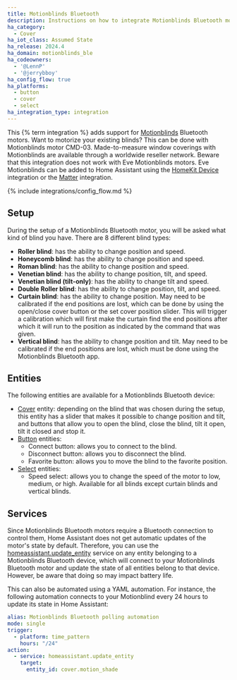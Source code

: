 ```yaml
---
title: Motionblinds Bluetooth
description: Instructions on how to integrate Motionblinds Bluetooth motors into Home Assistant.
ha_category:
  - Cover
ha_iot_class: Assumed State
ha_release: 2024.4
ha_domain: motionblinds_ble
ha_codeowners:
  - '@LennP'
  - '@jerrybboy'
ha_config_flow: true
ha_platforms:
  - button
  - cover
  - select
ha_integration_type: integration
---
```


This {% term integration %} adds support for [Motionblinds](https://motionblinds.com/) Bluetooth motors. Want to motorize your existing blinds? This can be done with Motionblinds motor CMD-03. Made-to-measure window coverings with Motionblinds are available through a worldwide reseller network.
Beware that this integration does not work with Eve Motionblinds motors. Eve Motionblinds can be added to Home Assistant using the [HomeKit Device](https://www.home-assistant.io/integrations/homekit_controller/) integration or the [Matter](https://www.home-assistant.io/integrations/matter/) integration.

{% include integrations/config_flow.md %}

## Setup

During the setup of a Motionblinds Bluetooth motor, you will be asked what kind of blind you have. There are 8 different blind types:

- **Roller blind**: has the ability to change position and speed.
- **Honeycomb blind**: has the ability to change position and speed.
- **Roman blind**: has the ability to change position and speed.
- **Venetian blind**: has the ability to change position, tilt, and speed.
- **Venetian blind (tilt-only)**: has the ability to change tilt and speed.
- **Double Roller blind**: has the ability to change position, tilt, and speed.
- **Curtain blind**: has the ability to change position. May need to be calibrated if the end positions are lost, which can be done by using the open/close cover button or the set cover position slider. This will trigger a calibration which will first make the curtain find the end positions after which it will run to the position as indicated by the command that was given.
- **Vertical blind**: has the ability to change position and tilt. May need to be calibrated if the end positions are lost, which must be done using the Motionblinds Bluetooth app.

## Entities

The following entities are available for a Motionblinds Bluetooth device:

- [Cover](https://www.home-assistant.io/integrations/cover/) entity: depending on the blind that was chosen during the setup, this entity has a slider that makes it possible to change position and tilt, and buttons that allow you to open the blind, close the blind, tilt it open, tilt it closed and stop it.
- [Button](https://www.home-assistant.io/integrations/button/) entities:
  -  Connect button: allows you to connect to the blind.
  -  Disconnect button: allows you to disconnect the blind.
  -  Favorite button: allows you to move the blind to the favorite position.
- [Select](https://www.home-assistant.io/integrations/select/) entities:
  -  Speed select: allows you to change the speed of the motor to low, medium, or high. Available for all blinds except curtain blinds and vertical blinds.

## Services

Since Motionblinds Bluetooth motors require a Bluetooth connection to control them, Home Assistant does not get automatic updates of the motor's state by default. Therefore, you can use the [homeassistant.update_entity](https://www.home-assistant.io/docs/scripts/service-calls/#homeassistant-services) service on any entity belonging to a Motionblinds Bluetooth device, which will connect to your Motionblinds Bluetooth motor and update the state of all entities belong to that device. However, be aware that doing so may impact battery life.

This can also be automated using a YAML automation. For instance, the following automation connects to your Motionblind every 24 hours to update its state in Home Assistant:

```yaml
alias: Motionblinds Bluetooth polling automation
mode: single
trigger:
  - platform: time_pattern
    hours: "/24"
action:
  - service: homeassistant.update_entity
    target:
      entity_id: cover.motion_shade
```
